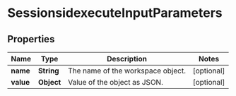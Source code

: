 
# SessionsidexecuteInputParameters

## Properties
Name | Type | Description | Notes
------------ | ------------- | ------------- | -------------
**name** | **String** | The name of the workspace object. |  [optional]
**value** | **Object** | Value of the object as JSON. |  [optional]




